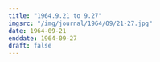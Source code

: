 ```yaml
---
title: "1964.9.21 to 9.27"
imgsrc: "/img/journal/1964/09/21-27.jpg"
date: 1964-09-21
enddate: 1964-09-27
draft: false
---
```


<!-- fix pre-formatted input -->
